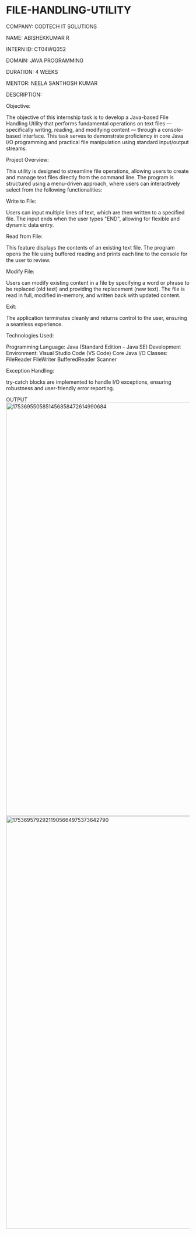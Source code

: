 # FILE-HANDLING-UTILITY
COMPANY: CODTECH IT SOLUTIONS

NAME: ABISHEKKUMAR R

INTERN ID: CT04WQ352

DOMAIN: JAVA PROGRAMMING

DURATION: 4 WEEKS

MENTOR: NEELA SANTHOSH KUMAR

DESCRIPTION:

Objective:

The objective of this internship task is to develop a Java-based File Handling Utility that performs fundamental operations on text files — specifically writing, reading, and modifying content — through a console-based interface. This task serves to demonstrate proficiency in core Java I/O programming and practical file manipulation using standard input/output streams.

Project Overview:

This utility is designed to streamline file operations, allowing users to create and manage text files directly from the command line. The program is structured using a menu-driven approach, where users can interactively select from the following functionalities:

Write to File:

Users can input multiple lines of text, which are then written to a specified file. The input ends when the user types "END", allowing for flexible and dynamic data entry.

Read from File:

This feature displays the contents of an existing text file. The program opens the file using buffered reading and prints each line to the console for the user to review.

Modify File:

Users can modify existing content in a file by specifying a word or phrase to be replaced (old text) and providing the replacement (new text). The file is read in full, modified in-memory, and written back with updated content.

Exit:

The application terminates cleanly and returns control to the user, ensuring a seamless experience.

Technologies Used:

Programming Language: Java (Standard Edition – Java SE) Development Environment: Visual Studio Code (VS Code) Core Java I/O Classes: FileReader FileWriter BufferedReader Scanner

Exception Handling:

try-catch blocks are implemented to handle I/O exceptions, ensuring robustness and user-friendly error reporting.

OUTPUT
<img width="1919" height="1129" alt="1753695505851456858472614990684" src="https://github.com/user-attachments/assets/58cff338-d759-4868-bc58-7e8c79e309ca" />
<img width="1919" height="1127" alt="17536957929211905664975373642790" src="https://github.com/user-attachments/assets/fb2dab68-ebfb-42bd-bd94-5885186d1f6f" />
